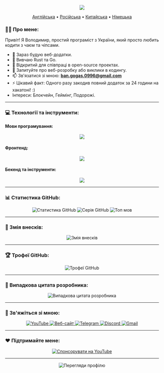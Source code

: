 <div id="header" align="center">
  <img src="https://capsule-render.vercel.app/api?type=waving&color=gradient&height=300&section=header&text=Володимир%20Банов&fontSize=90&fontAlignY=38&descAlignY=51&desc=Простий%20програміст%20%7C%20Учасник%20Open%20Source&descAlign=62"/>
  <p align="center">
    <a href="https://github.com/BANSAFAn/BANSAFAn/blob/main/README.md">Англійська</a> •
    <a href="https://github.com/BANSAFAn/BANSAFAn/blob/main/README.ru.md">Російська</a> •
    <a href="https://github.com/BANSAFAn/BANSAFAn/blob/main/README.zh-CN.md">Китайська</a> •
    <a href="https://github.com/BANSAFAn/BANSAFAn/blob/main/README.de.md">Німецька</a>
  </p>
</div>

### 👨‍💻 Про мене:

Привіт! Я Володимир, простий програміст з України, який просто любить кодити з чаєм та чіпсами.
- 🔭 Зараз будую веб-додатки.
- 🌱 Вивчаю Rust та Go.
- 👯 Відкритий для співпраці в open-source проектах.
- 💬 Запитуйте про веб-розробку або виклики в кодингу.
- 📫 Зв'язатися зі мною: **ban.gogas.0996@gmail.com**
- ⚡ Цікавий факт: Одного разу закодив повний додаток за 24 години на хакатоні! :)
- Інтереси: Блокчейн, Геймінг, Подорожі.

---

### 💻 Технології та інструменти:

#### Мови програмування:
<p align="center">
  <a href="https://skillicons.dev">
    <img src="https://skillicons.dev/icons?i=rust,go,ts,js,python,cpp,cs,ruby,swift" />
  </a>
</p>

#### Фронтенд:
<p align="center">
  <a href="https://skillicons.dev">
    <img src="https://skillicons.dev/icons?i=vue,react,html,css,bootstrap,tailwind" />
  </a>
</p>

#### Бекенд та інструменти:
<p align="center">
  <a href="https://skillicons.dev">
    <img src="https://skillicons.dev/icons?i=node,express,docker,git,aws,githubactions,postman" />
  </a>
</p>

---

### 📊 Статистика GitHub:
<div align="center">
  <img src="https://github-readme-stats.vercel.app/api?username=BANSAFAn&theme=tokyonight&hide_border=true&include_all_commits=true&count_private=true" alt="Статистика GitHub"/>
  <img src="https://github-readme-streak-stats.herokuapp.com/?user=BANSAFAn&theme=tokyonight&hide_border=true" alt="Серія GitHub"/>
  <img src="https://github-readme-stats.vercel.app/api/top-langs/?username=BANSAFAn&theme=tokyonight&hide_border=true&include_all_commits=true&count_private=true&layout=compact" alt="Топ мов"/>
</div>

---

### 🐍 Змія внесків:
<div align="center">
  <img src="https://raw.githubusercontent.com/BANSAFAn/BANSAFAn/output/github-contribution-grid-snake-dark.svg" alt="Змія внесків"/>
</div>

---

### 🏆 Трофеї GitHub:
<div align="center">
  <img src="https://github-profile-trophy.vercel.app/?username=BANSAFAn&theme=radical&no-frame=true&no-bg=true&margin-w=4" alt="Трофеї GitHub"/>
</div>

---

### 📝 Випадкова цитата розробника:
<div align="center">
  <img src="https://quotes-github-readme.vercel.app/api?type=horizontal&theme=radical" alt="Випадкова цитата розробника"/>
</div>

---

### 🤝 Зв'яжіться зі мною:
<div align="center">
  <a href="https://www.youtube.com/@Baneronetwo" target="_blank">
    <img src="https://img.shields.io/badge/-YouTube-FF0000?style=for-the-badge&logo=youtube&logoColor=white" alt="YouTube"/>
  </a>
  <a href="https://baneronetwo.vercel.app/" target="_blank">
    <img src="https://img.shields.io/badge/-Веб-сайт-000000?style=for-the-badge&logo=About.me&logoColor=white" alt="Веб-сайт"/>
  </a>
  <a href="https://t.me/banliveone" target="_blank">
    <img src="https://img.shields.io/badge/-Telegram-2CA5E0?style=for-the-badge&logo=telegram&logoColor=white" alt="Telegram"/>
  </a>
  <a href="https://rebrand.ly/liveone" target="_blank">
    <img src="https://img.shields.io/badge/-Discord-5865F2?style=for-the-badge&logo=discord&logoColor=white" alt="Discord"/>
  </a>
  <a href="mailto:ban.gogas.0996@gmail.com">
    <img src="https://img.shields.io/badge/-Gmail-D14836?style=for-the-badge&logo=gmail&logoColor=white" alt="Gmail"/>
  </a>
</div>

---

### ❤️ Підтримайте мене:
<div align="center">
  <a href="https://www.youtube.com/channel/UClMebl5oW-tB2eQ-g_00e_A/join" target="_blank">
    <img src="https://img.shields.io/badge/Спонсорувати-FF0000?style=for-the-badge&logo=YouTube&logoColor=white" alt="Спонсорувати на YouTube"/>
  </a>
</div>

---

<div align="center">
  <img src="https://komarev.com/ghpvc/?username=BANSAFAn&style=flat-square&color=blue" alt="Перегляди профілю"/>
</div>